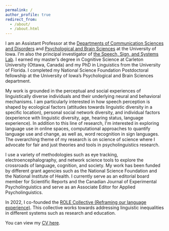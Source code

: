 ```yaml
---
permalink: /
author_profile: true
redirect_from: 
  - /about/
  - /about.html
---
```


I am an Assistant Professor at the [Departments of Communication Sciences and Disorders](https://csd.uiowa.edu/) and [Psychological and Brain Sciences](https://psychology.uiowa.edu/) at the University of Iowa. I'm also the principal investigator of [the Speech, Sign, and Systems Lab](https://s-cube.lab.uiowa.edu/). I earned my master’s degree in Cognitive Science at Carleton University (Ottawa, Canada) and my PhD in Linguistics from the University of Florida. I completed my National Science Foundation Postdoctoral fellowship at the University of Iowa’s Psychological and Brain Sciences department. 

My work is grounded in the perceptual and social experiences of linguistically diverse individuals and their underlying neural and behavioral mechanisms. I am particularly interested in how speech perception is shaped by ecological factors (attitudes towards linguistic diversity in a specific location), personal social network diversity, and individual factors (experience with linguistic diversity, age, hearing status, language experience). In addition to this line of research, I'm interested in exploring language use in online spaces, computational approaches to quantify language use and change, as well as, word recognition in sign languages. The overarching theme of my research is on science of science where I advocate for fair and just theories and tools in psycholinguistics research.  

I use a variety of methodologies such as eye tracking, electroencephalography, and network science tools to explore the crossroads of language, cognition, and society. My work has been funded by different grant agencies such as the National Science Foundation and the National Institute of Health. I currently serve as an editorial board member for Scientific Reports and the Canadian Journal of Experimental Psycholinguistics and serve as an Associate Editor for Applied Psycholinguistics.  

In 2022, I co-founded the [ROLE Collective (Reframing our language experience)](https://www.rolecollective.org). This collective works towards addressing linguistic inequalities in different systems such as research and education.

You can view my <a href="/assets/files/CLAS_CV_Kutlu_Ethan.pdf" target="_blank" rel="noopener">CV here</a>.  

